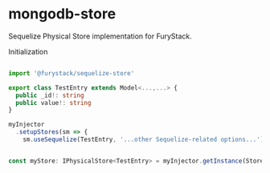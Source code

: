 # mongodb-store

Sequelize Physical Store implementation for FuryStack.

Initialization

```ts

import '@furystack/sequelize-store'

export class TestEntry extends Model<...,...> {
  public _id!: string
  public value!: string
}

myInjector
  .setupStores(sm => {
    sm.useSequelize(TestEntry, '...other Sequelize-related options...')


const myStore: IPhysicalStore<TestEntry> = myInjector.getInstance(StoreManager).getStoreFor(TestEntry)

```
